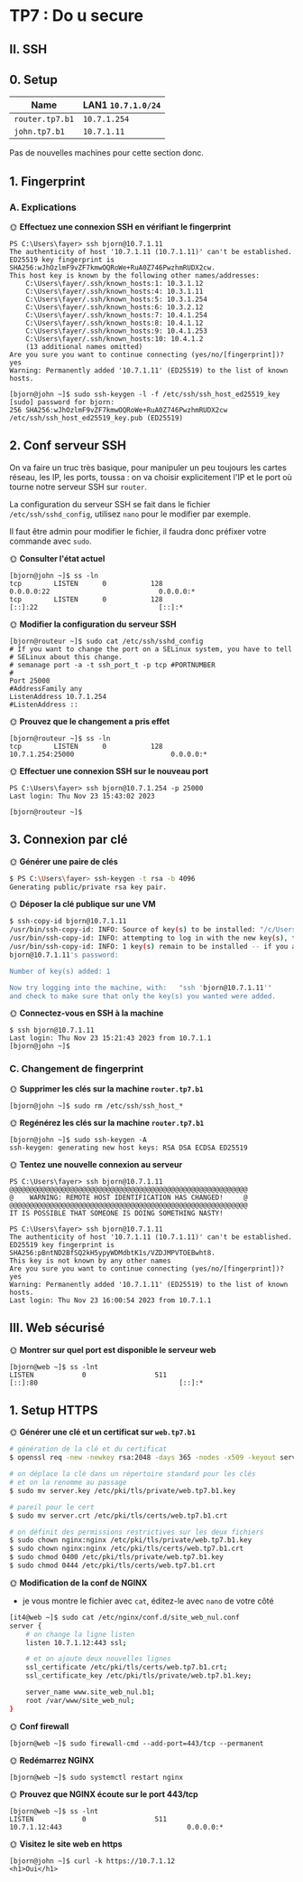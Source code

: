 # TP7 : Do u secure

## II. SSH

## 0. Setup

| Name            | LAN1 `10.7.1.0/24` |
| --------------- | ------------------ |
| `router.tp7.b1` | `10.7.1.254`       |
| `john.tp7.b1`   | `10.7.1.11`        |

Pas de nouvelles machines pour cette section donc.

## 1. Fingerprint

### A. Explications

🌞 **Effectuez une connexion SSH en vérifiant le fingerprint**

```shell
PS C:\Users\fayer> ssh bjorn@10.7.1.11
The authenticity of host '10.7.1.11 (10.7.1.11)' can't be established.
ED25519 key fingerprint is SHA256:wJhOzlmF9vZF7kmwOQRoWe+RuA0Z746PwzhmRUDX2cw.
This host key is known by the following other names/addresses:
    C:\Users\fayer/.ssh/known_hosts:1: 10.3.1.12
    C:\Users\fayer/.ssh/known_hosts:4: 10.3.1.11
    C:\Users\fayer/.ssh/known_hosts:5: 10.3.1.254
    C:\Users\fayer/.ssh/known_hosts:6: 10.3.2.12
    C:\Users\fayer/.ssh/known_hosts:7: 10.4.1.254
    C:\Users\fayer/.ssh/known_hosts:8: 10.4.1.12
    C:\Users\fayer/.ssh/known_hosts:9: 10.4.1.253
    C:\Users\fayer/.ssh/known_hosts:10: 10.4.1.2
    (13 additional names omitted)
Are you sure you want to continue connecting (yes/no/[fingerprint])? yes
Warning: Permanently added '10.7.1.11' (ED25519) to the list of known hosts.
```

```shell
[bjorn@john ~]$ sudo ssh-keygen -l -f /etc/ssh/ssh_host_ed25519_key
[sudo] password for bjorn:
256 SHA256:wJhOzlmF9vZF7kmwOQRoWe+RuA0Z746PwzhmRUDX2cw /etc/ssh/ssh_host_ed25519_key.pub (ED25519)
```

## 2. Conf serveur SSH

On va faire un truc très basique, pour manipuler un peu toujours les cartes réseau, les IP, les ports, toussa : on va choisir explicitement l'IP et le port où tourne notre serveur SSH sur `router`.

La configuration du serveur SSH se fait dans le fichier `/etc/ssh/sshd_config`, utilisez `nano` pour le modifier par exemple.

Il faut être admin pour modifier le fichier, il faudra donc préfixer votre commande avec `sudo`.

🌞 **Consulter l'état actuel**

```shell
[bjorn@john ~]$ ss -ln
tcp        LISTEN      0           128                                                  0.0.0.0:22                           0.0.0.0:*
tcp        LISTEN      0           128                                                     [::]:22                              [::]:*
```

🌞 **Modifier la configuration du serveur SSH**

```shell
[bjorn@routeur ~]$ sudo cat /etc/ssh/sshd_config
# If you want to change the port on a SELinux system, you have to tell
# SELinux about this change.
# semanage port -a -t ssh_port_t -p tcp #PORTNUMBER
#
Port 25000
#AddressFamily any
ListenAddress 10.7.1.254
#ListenAddress ::
```

🌞 **Prouvez que le changement a pris effet**

```shell
[bjorn@routeur ~]$ ss -ln
tcp        LISTEN      0           128                                               10.7.1.254:25000                        0.0.0.0:*
```

🌞 **Effectuer une connexion SSH sur le nouveau port**

```shell
PS C:\Users\fayer> ssh bjorn@10.7.1.254 -p 25000
Last login: Thu Nov 23 15:43:02 2023

[bjorn@routeur ~]$
```

## 3. Connexion par clé

🌞 **Générer une paire de clés**

```bash
$ PS C:\Users\fayer> ssh-keygen -t rsa -b 4096
Generating public/private rsa key pair.
```

🌞 **Déposer la clé publique sur une VM**

```bash
$ ssh-copy-id bjorn@10.7.1.11
/usr/bin/ssh-copy-id: INFO: Source of key(s) to be installed: "/c/Users/fayer/.ssh/id_rsa.pub"
/usr/bin/ssh-copy-id: INFO: attempting to log in with the new key(s), to filter out any that are already installed
/usr/bin/ssh-copy-id: INFO: 1 key(s) remain to be installed -- if you are prompted now it is to install the new keys
bjorn@10.7.1.11's password:

Number of key(s) added: 1

Now try logging into the machine, with:   "ssh 'bjorn@10.7.1.11'"
and check to make sure that only the key(s) you wanted were added.
```

🌞 **Connectez-vous en SSH à la machine**

```shell
$ ssh bjorn@10.7.1.11
Last login: Thu Nov 23 15:21:43 2023 from 10.7.1.1
[bjorn@john ~]$ 
```

### C. Changement de fingerprint

🌞 **Supprimer les clés sur la machine `router.tp7.b1`**

```shell
[bjorn@john ~]$ sudo rm /etc/ssh/ssh_host_*
```

🌞 **Regénérez les clés sur la machine `router.tp7.b1`**

```shell
[bjorn@john ~]$ sudo ssh-keygen -A
ssh-keygen: generating new host keys: RSA DSA ECDSA ED25519
```

🌞 **Tentez une nouvelle connexion au serveur**

```shell
PS C:\Users\fayer> ssh bjorn@10.7.1.11
@@@@@@@@@@@@@@@@@@@@@@@@@@@@@@@@@@@@@@@@@@@@@@@@@@@@@@@@@@@
@    WARNING: REMOTE HOST IDENTIFICATION HAS CHANGED!     @
@@@@@@@@@@@@@@@@@@@@@@@@@@@@@@@@@@@@@@@@@@@@@@@@@@@@@@@@@@@
IT IS POSSIBLE THAT SOMEONE IS DOING SOMETHING NASTY!
```

```shell
PS C:\Users\fayer> ssh bjorn@10.7.1.11
The authenticity of host '10.7.1.11 (10.7.1.11)' can't be established.
ED25519 key fingerprint is SHA256:pBntND2BfSQ2kH5ypyWDMdbtK1s/VZDJMPVTOEBwht8.
This key is not known by any other names
Are you sure you want to continue connecting (yes/no/[fingerprint])? yes
Warning: Permanently added '10.7.1.11' (ED25519) to the list of known hosts.
Last login: Thu Nov 23 16:00:54 2023 from 10.7.1.1
```

## III. Web sécurisé

🌞 **Montrer sur quel port est disponible le serveur web**

```shell
[bjorn@web ~]$ ss -lnt
LISTEN            0                 511                                   [::]:80                                   [::]:*
```

## 1. Setup HTTPS

🌞 **Générer une clé et un certificat sur `web.tp7.b1`**

```bash
# génération de la clé et du certificat
$ openssl req -new -newkey rsa:2048 -days 365 -nodes -x509 -keyout server.key -out server.crt

# on déplace la clé dans un répertoire standard pour les clés
# et on la renomme au passage
$ sudo mv server.key /etc/pki/tls/private/web.tp7.b1.key

# pareil pour le cert
$ sudo mv server.crt /etc/pki/tls/certs/web.tp7.b1.crt

# on définit des permissions restrictives sur les deux fichiers
$ sudo chown nginx:nginx /etc/pki/tls/private/web.tp7.b1.key
$ sudo chown nginx:nginx /etc/pki/tls/certs/web.tp7.b1.crt
$ sudo chmod 0400 /etc/pki/tls/private/web.tp7.b1.key
$ sudo chmod 0444 /etc/pki/tls/certs/web.tp7.b1.crt
```

🌞 **Modification de la conf de NGINX**

- je vous montre le fichier avec `cat`, éditez-le avec `nano` de votre côté

```bash
[it4@web ~]$ sudo cat /etc/nginx/conf.d/site_web_nul.conf
server {
    # on change la ligne listen
    listen 10.7.1.12:443 ssl;

    # et on ajoute deux nouvelles lignes
    ssl_certificate /etc/pki/tls/certs/web.tp7.b1.crt;
    ssl_certificate_key /etc/pki/tls/private/web.tp7.b1.key;

    server_name www.site_web_nul.b1;
    root /var/www/site_web_nul;
}
```

🌞 **Conf firewall**

`[bjorn@web ~]$ sudo firewall-cmd --add-port=443/tcp --permanent`

🌞 **Redémarrez NGINX**

`[bjorn@web ~]$ sudo systemctl restart nginx`

🌞 **Prouvez que NGINX écoute sur le port 443/tcp**

```shell
[bjorn@web ~]$ ss -lnt
LISTEN            0                 511                              10.7.1.12:443                               0.0.0.0:*
```

🌞 **Visitez le site web en https**

```shell
[bjorn@john ~]$ curl -k https://10.7.1.12
<h1>Oui</h1>
```
